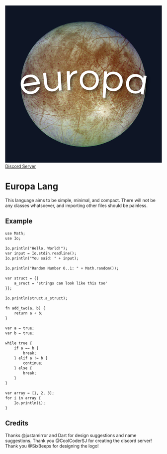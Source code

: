 ![Europa Lang](./images/europa.png)
[Discord Server](https://discord.gg/csdaFGd5K9)

# Europa Lang
This language aims to be simple, minimal, and compact. There will not be any classes whatsoever, and importing other files should be painless.

## Example
```
use Math;
use Io;

Io.println("Hello, World!");
var input = Io.stdin.readline();
Io.println("You said: " + input);

Io.println("Random Number 0..1: " + Math.random());

var struct = {{
    a_sruct = 'strings can look like this too'
}};

Io.println(struct.a_struct);

fn add_two(a, b) {
    return a + b;
}

var a = true;
var b = true;

while true {
    if a == b {
        break;
    } elif a != b {
        continue;
    } else {
        break;
    }
}

var array = [1, 2, 3];
for i in array {
    Io.println(i);
}
```

## Credits
Thanks @justamirror and Dart for design suggestions and name suggestions. Thank you @CoolCoderSJ for creating the discord server! Thank you @SixBeeps for designing the logo!